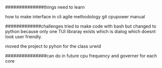 ##############things need to learn

how to make interface in cli
agile methodology
git
cpupower manual

#############challenges
tried to make code with bash but changed to python because only one TUI libraray exists which is dialog which doesnt look user friendly. 

moved the project to pyhon for the class urwid

###############can do in future
cpu frequency and governer for each core